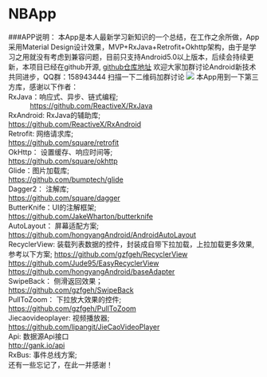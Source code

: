# NBApp
###APP说明：
  本App是本人最新学习新知识的一个总结，在工作之余所做，App采用Material Design设计效果，MVP+RxJava+Retrofit+Okhttp架构，由于是学习之用就没有考虑到兼容问题，目前只支持Android5.0以上版本，后续会持续更新，本项目已经在github开源, [github仓库地址](https://github.com/gzfgeh/NBApp)
欢迎大家加群讨论Android新技术共同进步，QQ群：158943444
 扫描一下二维码加群讨论
  ![](file:///C:/Users/guzhenfu/Desktop/QQ.png)
本App用到一下第三方库，感谢以下作者：<br>
            RxJava：响应式、异步、链式编程; <br>
            https://github.com/ReactiveX/RxJava <br>
            RxAndroid: RxJava的辅助库; <br>
            https://github.com/ReactiveX/RxAndroid  <br>
            Retrofit: 网络请求库; <br>
            https://github.com/square/retrofit <br>
            OkHttp： 设置缓存、响应时间等; <br>
            https://github.com/square/okhttp <br>
            Glide：图片加载库; <br>
            https://github.com/bumptech/glide <br>
            Dagger2： 注解库; <br>
            https://github.com/square/dagger <br>
            ButterKnife：UI的注解框架; <br>
            https://github.com/JakeWharton/butterknife <br>
            AutoLayout： 屏幕适配方案; <br>
            https://github.com/hongyangAndroid/AndroidAutoLayout <br>
            RecyclerView: 装载列表数据的控件，封装成自带下拉加载，上拉加载更多效果,参考以下方案;
            https://github.com/gzfgeh/RecyclerView <br>
            https://github.com/Jude95/EasyRecyclerView <br>
            https://github.com/hongyangAndroid/baseAdapter <br>
            SwipeBack： 侧滑返回效果； <br>
            https://github.com/gzfgeh/SwipeBack <br>
            PullToZoom： 下拉放大效果的控件; <br>
            https://github.com/gzfgeh/PullToZoom <br>
            Jiecaovideoplayer: 视频播放器; <br>
            https://github.com/lipangit/JieCaoVideoPlayer <br>
            Api: 数据源Api接口 <br>
            http://gank.io/api <br>
            RxBus: 事件总线方案; <br>
还有一些忘记了，在此一并感谢！
